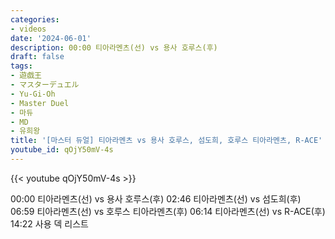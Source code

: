 ```yaml
---
categories:
- videos
date: '2024-06-01'
description: 00:00 티아라멘츠(선) vs 용사 호루스(후)
draft: false
tags:
- 遊戯王
- マスターデュエル
- Yu-Gi-Oh
- Master Duel
- 마듀
- MD
- 유희왕
title: '[마스터 듀얼] 티아라멘츠 vs 용사 호루스, 섬도희, 호루스 티아라멘츠, R-ACE'
youtube_id: qOjY50mV-4s
---
```



{{< youtube qOjY50mV-4s >}}

00:00 티아라멘츠(선) vs 용사 호루스(후)
02:46 티아라멘츠(선) vs 섬도희(후)
06:59 티아라멘츠(선) vs 호루스 티아라멘츠(후)
06:14 티아라멘츠(선) vs R-ACE(후)
14:22 사용 덱 리스트